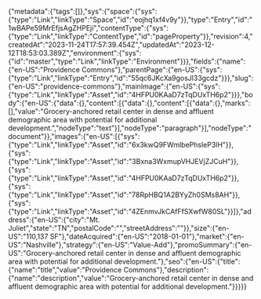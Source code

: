 {"metadata":{"tags":[]},"sys":{"space":{"sys":{"type":"Link","linkType":"Space","id":"eojhq1xf4v9y"}},"type":"Entry","id":"1wBAPe59MrEfjsAgZHPEji","contentType":{"sys":{"type":"Link","linkType":"ContentType","id":"pageProperty"}},"revision":4,"createdAt":"2023-11-24T17:57:39.454Z","updatedAt":"2023-12-12T18:53:03.389Z","environment":{"sys":{"id":"master","type":"Link","linkType":"Environment"}}},"fields":{"name":{"en-US":"Providence Commons"},"parentPage":{"en-US":{"sys":{"type":"Link","linkType":"Entry","id":"55qc6JKcXa9gosJl33gcdz"}}},"slug":{"en-US":"providence-commons"},"mainImage":{"en-US":{"sys":{"type":"Link","linkType":"Asset","id":"4HFPU0KAaD7zTqDUxTH6p2"}}},"body":{"en-US":{"data":{},"content":[{"data":{},"content":[{"data":{},"marks":[],"value":"Grocery-anchored retail center in dense and affluent demographic area with potential for additional development.","nodeType":"text"}],"nodeType":"paragraph"}],"nodeType":"document"}},"images":{"en-US":[{"sys":{"type":"Link","linkType":"Asset","id":"6x3kwQ9FWmlbePhsleP3lH"}},{"sys":{"type":"Link","linkType":"Asset","id":"3Bxna3WxmupVHJEVjZJCuH"}},{"sys":{"type":"Link","linkType":"Asset","id":"4HFPU0KAaD7zTqDUxTH6p2"}},{"sys":{"type":"Link","linkType":"Asset","id":"78RpHBQ1A2BYyZh0SMs8AH"}},{"sys":{"type":"Link","linkType":"Asset","id":"4ZEnmvJkCAfFfSXwfW80SL"}}]},"address":{"en-US":{"city":"Mt. Juliet","state":"TN","postalCode":"","streetAddress":""}},"size":{"en-US":"110,137 SF"},"dateAcquired":{"en-US":"2018-01-01"},"market":{"en-US":"Nashville"},"strategy":{"en-US":"Value-Add"},"promoSummary":{"en-US":"Grocery-anchored retail center in dense and affluent demographic area with potential for additional development."},"seo":{"en-US":{"title":{"name":"title","value":"Providence Commons"},"description":{"name":"description","value":"Grocery-anchored retail center in dense and affluent demographic area with potential for additional development."}}}}}